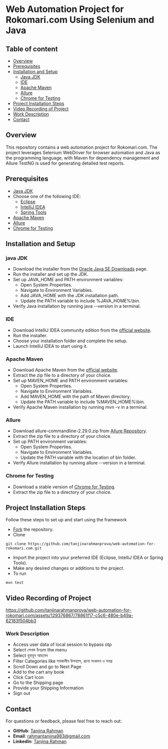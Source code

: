 
# Web Automation Project for Rokomari.com Using Selenium and Java


## Table of content
- [Overview](#overview)
- [Prerequisites](#prerequisites)
- [Installation and Setup](#installation-and-setup)
    - [Java JDK](#java-jdk)
    - [IDE](#ide)
    - [Apache Maven](#apache-maven)
    - [Allure](#allure)
    - [Chrome for Testing](#chrome-for-testing)
- [Project Installation Steps](#project-installation-steps)
- [Video Recording of Project](#video-recording-of-project)
- [Work Description](#work-description)
- [Contact](#contact)

## Overview
This repository contains a web automation project for Rokomari.com. The project leverages Selenium WebDriver for browser automation and Java as the programming language, with Maven for dependency management and Allure TestNG is used for generating detailed test reports.

## Prerequisites
- [Java JDK](https://www.oracle.com/java/technologies/javase/jdk11-archive-downloads.html)
- Choose one of the following IDE:
    - [Eclipse](https://www.eclipse.org/downloads/packages/release/2024-03/r/eclipse-ide-java-developers)
    - [IntelliJ IDEA](https://www.jetbrains.com/idea/download/)
    - [Spring Tools](https://spring.io/tools)
- [Apache Maven](https://maven.apache.org/download.cgi)
- [Allure](https://repo.maven.apache.org/maven2/io/qameta/allure/allure-commandline/2.29.0/)
- [Chrome for Testing](https://googlechromelabs.github.io/chrome-for-testing/)

## Installation and Setup
### java JDK
- Download the installer from the [Oracle Java SE Downloads](https://www.oracle.com/java/technologies/javase/jdk11-archive-downloads.html) page.
- Run the installer and set up the JDK.
- Set up JAVA_HOME and PATH environment variables:
    - Open System Properties.
    - Navigate to Environment Variables.
    - Add JAVA_HOME with the JDK installation path.
    - Update the PATH variable to include %JAVA_HOME%\bin.
- Verify Java installation by running java --version in a terminal.
### IDE
- Download IntelliJ IDEA community edition from the [official website](https://www.jetbrains.com/idea/download/).
- Run the installer.
- Choose your installation folder and complete the setup.
- Launch IntelliJ IDEA to start using it.
### Apache Maven
- Download Apache Maven from the [official website](https://maven.apache.org/download.cgi).
- Extract the zip file to a directory of your choice.
- Set up MAVEN_HOME and PATH environment variables:
    - Open System Properties.
    - Navigate to Environment Variables.
    - Add MAVEN_HOME with the path of Maven directory.
    - Update the PATH variable to include %MAVEN_HOME%\bin.
- Verify Apache Maven installation by running mvn -v in a terminal.
### Allure
- Download allure-commandline-2.29.0.zip from [Allure Repository](https://repo.maven.apache.org/maven2/io/qameta/allure/allure-commandline/2.29.0/).
- Extract the zip file to a directory of your choice.
- Set up PATH environment variables:
    - Open System Properties.
    - Navigate to Environment Variables.
    - Update the PATH variable with the location of bin folder.
- Verify Allure installation by running allure --version in a terminal.
### Chrome for Testing
- Download a stable version of [Chrome for Testing](https://googlechromelabs.github.io/chrome-for-testing/).
- Extract the zip file to a directory of your choice.

## Project Installation Steps
Follow these steps to set up and start using the framework

- [Fork](https://github.com/tanjinarahmanprova/web-automation-for-rokomari.com.git) the repository.
- Clone
```
git clone https://github.com/tanjinarahmanprova/web-automation-for-rokomari.com.git
```
- Import the project into your preferred IDE (Eclipse, IntelliJ IDEA or Spring Tools).
- Make any desired changes or additions to the project.
- To run 
```
mvn test
```

## Video Recording of Project
https://github.com/tanjinarahmanprova/web-automation-for-rokomari.com/assets/129376867/78861f17-c5c6-480e-b49a-62183f504bb3


### Work Description

- Access user data of local session to bypass otp
-  Select লেখক from the menu
- Select হুমায়ুন আহমেদ
- Filter  Categories like সমকালীন উপন্যাস, রচনা সংকলন ও সমগ্র
- Scroll Down and go to Next Page
- Add to the cart any book
- Click Cart Icon
- Go to the Shipping page
- Provide your Shipping Information
- Sign out



## Contact
For questions or feedback, please feel free to reach out:
- **GitHub**: [Tanjina Rahman](https://github.com/tanjinarahmanprova)
- **Email**: [rahmantanjina983@gmail.com](mailto:rahmantanjina983@gmail.com)
- **LinkedIn**: [Tanjina Rahman](https://www.linkedin.com/in/tanjina-rahman-a53662191/)


